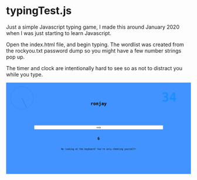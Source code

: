 # typingTest.js
Just a simple Javascript typing game, I made this around January 2020 when I was just starting to learn Javascript.

Open the index.html file, and begin typing. The wordlist was created from the rockyou.txt password dump so you might have a few number strings pop up.

The timer and clock are intentionally hard to see so as not to distract you while you type.

![image](https://github.com/calebwebdesigner/typingTest.js/blob/main/image.png) 
